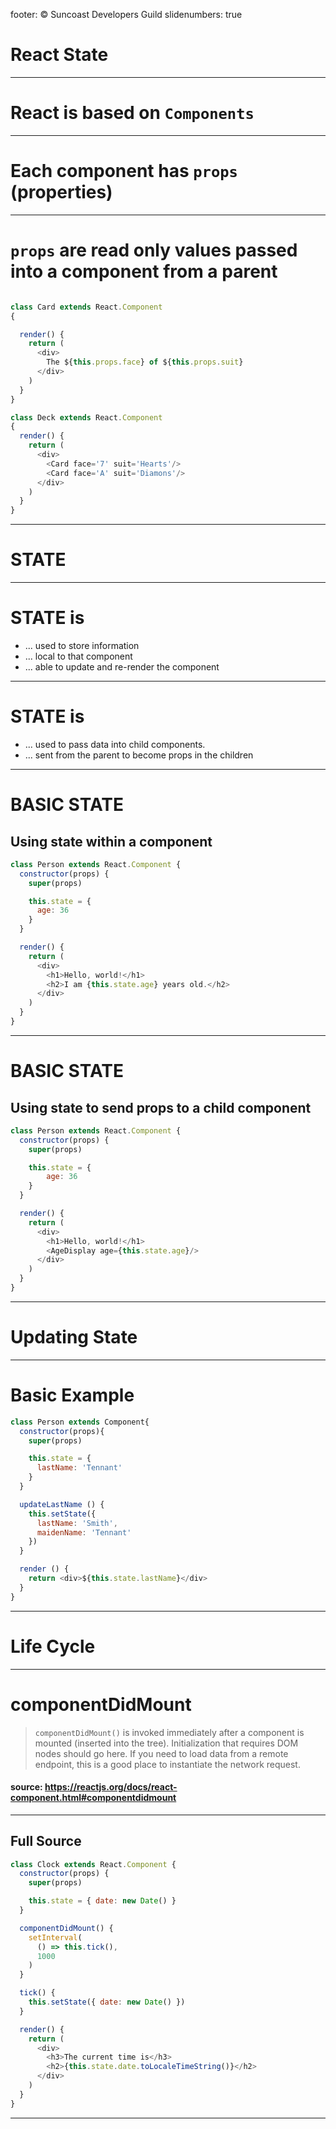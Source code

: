 footer: © Suncoast Developers Guild
slidenumbers: true

# React State

---

# React is based on `Components`

---

# Each component has `props` (properties)

---

# `props` are read only values passed into a component from a parent

```js

class Card extends React.Component
{

  render() {
    return (
      <div>
        The ${this.props.face} of ${this.props.suit}
      </div>
    )
  }
}

class Deck extends React.Component
{
  render() {
    return (
      <div>
        <Card face='7' suit='Hearts'/>
        <Card face='A' suit='Diamons'/>
      </div>
    )
  }
}
```

---

# STATE

---

# STATE is

- ... used to store information
- ... local to that component
- ... able to update and re-render the component

---

# STATE is

- ... used to pass data into child components.
- ... sent from the parent to become props in the children

---

# BASIC STATE

## Using state within a component

```js
class Person extends React.Component {
  constructor(props) {
    super(props)

    this.state = {
      age: 36
    }
  }

  render() {
    return (
      <div>
        <h1>Hello, world!</h1>
        <h2>I am {this.state.age} years old.</h2>
      </div>
    )
  }
}
```

---

# BASIC STATE

## Using state to send props to a child component

```js
class Person extends React.Component {
  constructor(props) {
    super(props)

    this.state = {
        age: 36
    }
  }

  render() {
    return (
      <div>
        <h1>Hello, world!</h1>
        <AgeDisplay age={this.state.age}/>
      </div>
    )
  }
}
```

---

# Updating State

---

# Basic Example

```js
class Person extends Component{
  constructor(props){
    super(props)

    this.state = {
      lastName: 'Tennant'
    }
  }

  updateLastName () {
    this.setState({
      lastName: 'Smith',
      maidenName: 'Tennant'
    })
  }

  render () {
    return <div>${this.state.lastName}</div>
  }
}
```

---

# Life Cycle

---

# componentDidMount

> `componentDidMount()` is invoked immediately after a component is mounted (inserted into the tree). Initialization that requires DOM nodes should go here. If you need to load data from a remote endpoint, this is a good place to instantiate the network request.

#### source: https://reactjs.org/docs/react-component.html#componentdidmount

---

## Full Source

```js
class Clock extends React.Component {
  constructor(props) {
    super(props)

    this.state = { date: new Date() }
  }

  componentDidMount() {
    setInterval(
      () => this.tick(),
      1000
    )
  }

  tick() {
    this.setState({ date: new Date() })
  }

  render() {
    return (
      <div>
        <h3>The current time is</h3>
        <h2>{this.state.date.toLocaleTimeString()}</h2>
      </div>
    )
  }
}
```

---
